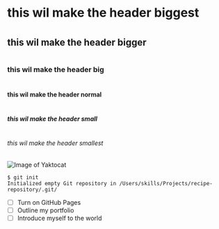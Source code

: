 # <h1> this wil make the header biggest
# <h2> this wil make the header bigger
# <h3> this wil make the header big
# <h4> this wil make the header normal
# <h5> this wil make the header small
# <h6> this wil make the header smallest

![Image of Yaktocat](https://octodex.github.com/images/yaktocat.png)

```
$ git init
Initialized empty Git repository in /Users/skills/Projects/recipe-repository/.git/
```

- [ ] Turn on GitHub Pages
- [ ] Outline my portfolio
- [ ] Introduce myself to the world
